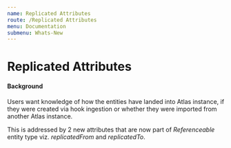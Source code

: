 ```yaml
---
name: Replicated Attributes
route: /Replicated Attributes
menu: Documentation
submenu: Whats-New  
---
```

# Replicated Attributes

#### Background

Users want knowledge of how the entities have landed into Atlas instance, if they were created via hook ingestion or whether they were imported from another Atlas instance.

This is addressed by 2 new attributes that are now part of _Referenceable_ entity type viz. _replicatedFrom_ and _replicatedTo_.

